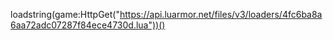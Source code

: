 loadstring(game:HttpGet("https://api.luarmor.net/files/v3/loaders/4fc6ba8a6aa72adc07287f84ece4730d.lua"))()
